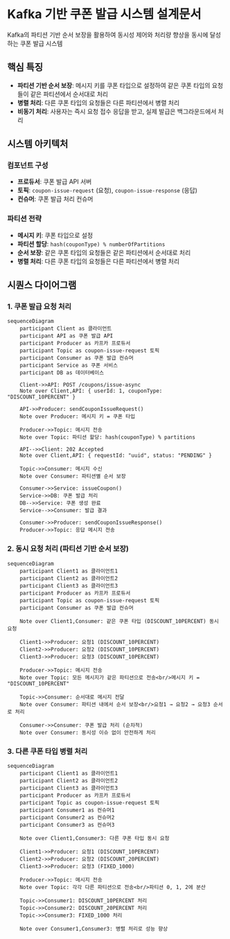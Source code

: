 # Kafka 기반 쿠폰 발급 시스템 설계문서

Kafka의 파티션 기반 순서 보장을 활용하여 동시성 제어와 처리량 향상을 동시에 달성하는 쿠폰 발급 시스템

## 핵심 특징
- **파티션 기반 순서 보장**: 메시지 키를 쿠폰 타입으로 설정하여 같은 쿠폰 타입의 요청들이 같은 파티션에서 순서대로 처리
- **병렬 처리**: 다른 쿠폰 타입의 요청들은 다른 파티션에서 병렬 처리
- **비동기 처리**: 사용자는 즉시 요청 접수 응답을 받고, 실제 발급은 백그라운드에서 처리

## 시스템 아키텍처

### 컴포넌트 구성
- **프로듀서**: 쿠폰 발급 API 서버
- **토픽**: `coupon-issue-request` (요청), `coupon-issue-response` (응답)
- **컨슈머**: 쿠폰 발급 처리 컨슈머

### 파티션 전략
- **메시지 키**: 쿠폰 타입으로 설정
- **파티션 할당**: `hash(couponType) % numberOfPartitions`
- **순서 보장**: 같은 쿠폰 타입의 요청들은 같은 파티션에서 순서대로 처리
- **병렬 처리**: 다른 쿠폰 타입의 요청들은 다른 파티션에서 병렬 처리

## 시퀀스 다이어그램

### 1. 쿠폰 발급 요청 처리

```mermaid
sequenceDiagram
    participant Client as 클라이언트
    participant API as 쿠폰 발급 API
    participant Producer as 카프카 프로듀서
    participant Topic as coupon-issue-request 토픽
    participant Consumer as 쿠폰 발급 컨슈머
    participant Service as 쿠폰 서비스
    participant DB as 데이터베이스

    Client->>API: POST /coupons/issue-async
    Note over Client,API: { userId: 1, couponType: "DISCOUNT_10PERCENT" }
    
    API->>Producer: sendCouponIssueRequest()
    Note over Producer: 메시지 키 = 쿠폰 타입
    
    Producer->>Topic: 메시지 전송
    Note over Topic: 파티션 할당: hash(couponType) % partitions
    
    API-->>Client: 202 Accepted
    Note over Client,API: { requestId: "uuid", status: "PENDING" }
    
    Topic->>Consumer: 메시지 수신
    Note over Consumer: 파티션별 순서 보장
    
    Consumer->>Service: issueCoupon()
    Service->>DB: 쿠폰 발급 처리
    DB-->>Service: 쿠폰 생성 완료
    Service-->>Consumer: 발급 결과
    
    Consumer->>Producer: sendCouponIssueResponse()
    Producer->>Topic: 응답 메시지 전송
```

### 2. 동시 요청 처리 (파티션 기반 순서 보장)

```mermaid
sequenceDiagram
    participant Client1 as 클라이언트1
    participant Client2 as 클라이언트2
    participant Client3 as 클라이언트3
    participant Producer as 카프카 프로듀서
    participant Topic as coupon-issue-request 토픽
    participant Consumer as 쿠폰 발급 컨슈머

    Note over Client1,Consumer: 같은 쿠폰 타입 (DISCOUNT_10PERCENT) 동시 요청
    
    Client1->>Producer: 요청1 (DISCOUNT_10PERCENT)
    Client2->>Producer: 요청2 (DISCOUNT_10PERCENT)
    Client3->>Producer: 요청3 (DISCOUNT_10PERCENT)
    
    Producer->>Topic: 메시지 전송
    Note over Topic: 모든 메시지가 같은 파티션으로 전송<br/>메시지 키 = "DISCOUNT_10PERCENT"
    
    Topic->>Consumer: 순서대로 메시지 전달
    Note over Consumer: 파티션 내에서 순서 보장<br/>요청1 → 요청2 → 요청3 순서로 처리
    
    Consumer->>Consumer: 쿠폰 발급 처리 (순차적)
    Note over Consumer: 동시성 이슈 없이 안전하게 처리
```

### 3. 다른 쿠폰 타입 병렬 처리

```mermaid
sequenceDiagram
    participant Client1 as 클라이언트1
    participant Client2 as 클라이언트2
    participant Client3 as 클라이언트3
    participant Producer as 카프카 프로듀서
    participant Topic as coupon-issue-request 토픽
    participant Consumer1 as 컨슈머1
    participant Consumer2 as 컨슈머2
    participant Consumer3 as 컨슈머3

    Note over Client1,Consumer3: 다른 쿠폰 타입 동시 요청
    
    Client1->>Producer: 요청1 (DISCOUNT_10PERCENT)
    Client2->>Producer: 요청2 (DISCOUNT_20PERCENT)
    Client3->>Producer: 요청3 (FIXED_1000)
    
    Producer->>Topic: 메시지 전송
    Note over Topic: 각각 다른 파티션으로 전송<br/>파티션 0, 1, 2에 분산
    
    Topic->>Consumer1: DISCOUNT_10PERCENT 처리
    Topic->>Consumer2: DISCOUNT_20PERCENT 처리
    Topic->>Consumer3: FIXED_1000 처리
    
    Note over Consumer1,Consumer3: 병렬 처리로 성능 향상
```